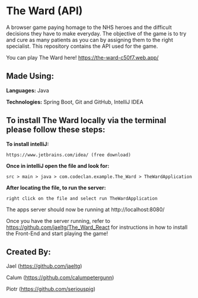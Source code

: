 # The Ward (API)

A browser game paying homage to the NHS heroes and the difficult decisions they have to make everyday. The objective of the game is to try and cure as many patients as you can by assigning them to the right specialist.
This repository contains the API used for the game.

You can play The Ward here! https://the-ward-c50f7.web.app/

## Made Using:

**Languages:** Java

**Technologies:** Spring Boot, Git and GitHub, IntelliJ IDEA

## To install The Ward locally via the terminal please follow these steps:

**To install intelliJ:**

`https://www.jetbrains.com/idea/ (free download)`

**Once in intelliJ open the file and look for:**

`src > main > java > com.codeclan.example.The_Ward > TheWardApplication`

**After locating the file, to run the server:**

`right click on the file and select run TheWardApplication`

The apps server should now be running at http://localhost:8080/

Once you have the server running, refer to https://github.com/jaeltg/The_Ward_React for instructions in how to install the Front-End and start playing the game!

## Created By:

Jael (https://github.com/jaeltg)

Calum (https://github.com/calumpetergunn)

Piotr (https://github.com/seriouspig)
